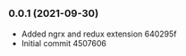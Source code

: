 ## <small>0.0.1 (2021-09-30)</small>

* Added ngrx and redux extension 640295f
* Initial commit 4507606



